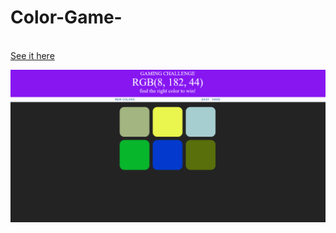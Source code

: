 # Color-Game-

<br> <a href=" https://borislavpetrovikj.github.io/Color-Game-/.">See it here</a>
<br>

<img src="Screenshot (11).png">
